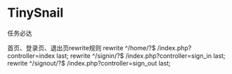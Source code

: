 TinySnail
=========

任务必达

首页、登录页、退出页rewrite规则
rewrite ^/home/?$ /index.php?controller=index last;
rewrite ^/signin/?$ /index.php?controller=sign_in last;
rewrite ^/signout/?$ /index.php?controller=sign_out last;

